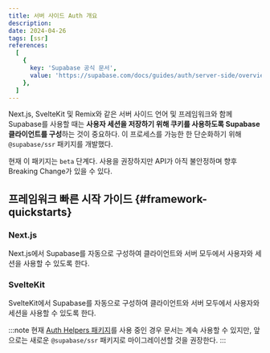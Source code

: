 ```yaml
---
title: 서버 사이드 Auth 개요
description:
date: 2024-04-26
tags: [ssr]
references:
  [
    {
      key: 'Supabase 공식 문서',
      value: 'https://supabase.com/docs/guides/auth/server-side/overview',
    },
  ]
---
```


Next.js, SvelteKit 및 Remix와 같은 서버 사이드 언어 및 프레임워크와 함께 Supabase를 사용할 때는 **사용자 세션을 저장하기 위해 쿠키를 사용하도록 Supabase 클라이언트를 구성**하는 것이 중요하다. 이 프로세스를 가능한 한 단순화하기 위해 `@supabase/ssr` 패키지를 개발했다.

현재 이 패키지는 `beta` 단계다. 사용을 권장하지만 API가 아직 불안정하며 향후 Breaking Change가 있을 수 있다.

## 프레임워크 빠른 시작 가이드 {#framework-quickstarts}

### Next.js

Next.js에서 Supabase를 자동으로 구성하여 클라이언트와 서버 모두에서 사용자와 세션을 사용할 수 있도록 한다.

### SvelteKit

SvelteKit에서 Supabase를 자동으로 구성하여 클라이언트와 서버 모두에서 사용자와 세션을 사용할 수 있도록 한다.

:::note
현재 [Auth Helpers 패키지](https://github.com/supabase/auth-helpers)를 사용 중인 경우 문서는 계속 사용할 수 있지만, 앞으로는 새로운 `@supabase/ssr` 패키지로 마이그레이션할 것을 권장한다.
:::
